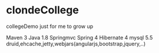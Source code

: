 # clondeCollege
collegeDemo just for me to grow up

Maven 3
Java 1.8
Springmvc 
Spring 4
Hibernate 4
mysql 5.5
druid,ehcache,jetty,webjars(angularjs,bootstrap,jquery,..)
